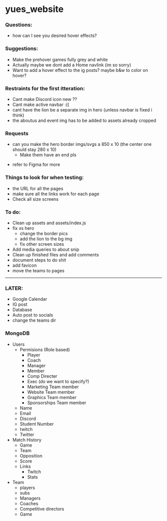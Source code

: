 # yues_website
 ### Questions:
- how can I see you desired hover effects?

### Suggestions:
- Make the prehover games fully grey and white
- Actually maybe we dont add a Home navlink (im so sorry)
- Want to add a hover effect to the ig posts? maybe b&w to color on hover?

### Restraints for the first itteration:
- Cant make Discord icon new ??
- Cant make active navbar :((
- cant have the lion be a separate img in hero (unless navbar is fixed i think)
- the aboutus and event img has to be added to assets already cropped 

### Requests
- can you make the hero border imgs/svgs a 850 x 10 (the center one should stay 280 x 10)
    - Make them have an end pls
* refer to Figma for more

### Things to look for when testing:
- the URL for all the pages
- make sure all the links work for each page
- Check all size screens

### To do:
- Clean up assets and assets/index.js
- fix xs hero
    - change the border pics
    - add the lion to the bg img
    - fix other screen sizes
- Add media queries to about snip
- Clean up finished files and add comments
- document steps to do shit
- add favicon
- move the teams to pages 

--------------------------------------

### LATER:
- Google Calendar
- IG post 
- Database
- Auto post to socials
- change the teams dir

### MongoDB
- Users
    - Permisions (Role based)
        - Player
        - Coach
        - Manager
        - Member
        - Comp Directer
        - Exec (do we want to specify?)
        - Marketing Team member
        - Website Team member
        - Graphics Team member
        - Sponsorships Team member
    - Name
    - Email
    - Discord
    - Student Number
    - twitch
    - Twitter
- Match History
    - Game
    - Team
    - Opposition 
    - Score
    - Links
        - Twitch
        - Stats
- Team
    - players
    - subs
    - Managers
    - Coaches
    - Competitive directors
    - Game

